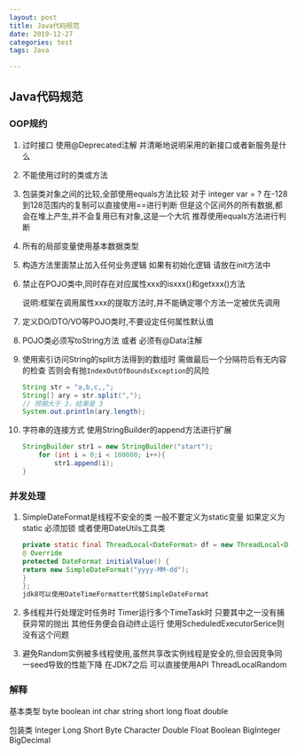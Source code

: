 ```yaml
---
layout: post
title: Java代码规范
date: 2019-12-27
categories: test
tags: Java

---
```


## Java代码规范

### OOP规约

1. 过时接口 使用@Deprecated注解 并清晰地说明采用的新接口或者新服务是什么

2. 不能使用过时的类或方法

3. 包装类对象之间的比较,全部使用equals方法比较 对于 integer var = ? 在-128到128范围内的复制可以直接使用==进行判断 但是这个区间外的所有数据,都会在堆上产生,并不会复用已有对象,这是一个大坑 推荐使用equals方法进行判断

4. 所有的局部变量使用基本数据类型

5. 构造方法里面禁止加入任何业务逻辑 如果有初始化逻辑 请放在init方法中

6. 禁止在POJO类中,同时存在对应属性xxx的isxxx()和getxxx()方法

   说明:框架在调用属性xxx的提取方法时,并不能确定哪个方法一定被优先调用

7. 定义DO/DTO/VO等POJO类时,不要设定任何属性默认值

8. POJO类必须写toString方法 或者 必须有@Data注解

9. 使用索引访问String的split方法得到的数组时 需做最后一个分隔符后有无内容的检查 否则会有抛`IndexOutOfBoundsException`的风险

   ```java
   String str = "a,b,c,,";
   String[] ary = str.split(","); 
   // 预期大于 3，结果是 3 
   System.out.println(ary.length);
   ```

10. 字符串的连接方式 使用StringBuilder的append方法进行扩展

    ```java
    StringBuilder str1 = new StringBuilder("start");
        for (int i = 0;i < 100000; i++){
            str1.append(i);
    }
    ```

### 并发处理

1. SimpleDateFormat是线程不安全的类 一般不要定义为static变量 如果定义为static 必须加锁 或者使用DateUtils工具类

   ```java
   private static final ThreadLocal<DateFormat> df = new ThreadLocal<DateFormat>() {
   @ Override
   protected DateFormat initialValue() {
   return new SimpleDateFormat("yyyy-MM-dd");
   }
   };
   jdk8可以使用DateTimeFormatter代替SimpleDateFormat
   ```

2. 多线程并行处理定时任务时 Timer运行多个TimeTask时 只要其中之一没有捕获异常的抛出 其他任务便会自动终止运行 使用ScheduledExecutorSerice则没有这个问题

3. 避免Random实例被多线程使用,虽然共享改实例线程是安全的,但会因竞争同一seed导致的性能下降 在JDK7之后 可以直接使用API ThreadLocalRandom

### 解释

基本类型 byte boolean int char string short long float double 

包装类 Integer Long Short Byte Character Double Float Boolean BigInteger BigDecimal